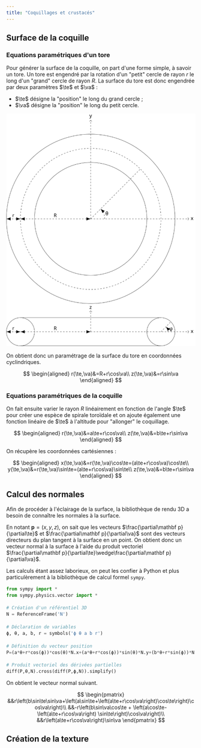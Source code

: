 ```yaml
---
title: "Coquillages et crustacés"
---
```



<div id="observablehq-3655884b">
  <div class="observablehq-widgets"></div>
  <div class="observablehq-renderer"></div>
</div>
<script type="module">
  import {Runtime, Inspector} from "https://cdn.jsdelivr.net/npm/@observablehq/runtime@4/dist/runtime.js";
  import define from "https://api.observablehq.com/@lgarcin/coquillages-et-crustaces.js?v=3";
  (new Runtime).module(define, name => {
    if (name === "widgets") return Inspector.into("#observablehq-3655884b .observablehq-widgets")();
    if (name === "renderer") return Inspector.into("#observablehq-3655884b .observablehq-renderer")();
  });
</script>

## Surface de la coquille

### Equations paramétriques d'un tore

Pour générer la surface de la coquille, on part d'une forme simple, à savoir un tore. Un tore est engendré par la rotation d'un "petit" cercle de rayon $r$ le long d'un "grand" cercle de rayon $R$. La surface du tore est donc engendrée par deux paramètres $\te$ et $\va$ :

* $\te$ désigne la "position" le long du grand cercle ;
* $\va$ désigne la "position" le long du petit cercle.

![Tore](/tikz/tore.svg)

On obtient donc un paramétrage de la surface du tore en coordonnées cyclindriques.

$$
\begin{aligned}
r(\te,\va)&=R+r\cos\va\\
z(\te,\va)&=r\sin\va
\end{aligned}
$$

### Equations paramétriques de la coquille

On fait ensuite varier le rayon $R$ linéairement en fonction de l'angle $\te$ pour créer une espèce de spirale toroïdale et on ajoute également une fonction linéaire de $\te$ à l'altitude pour "allonger" le coquillage.

$$
\begin{aligned}
r(\te,\va)&=a\te+r\cos\va\\
z(\te,\va)&=b\te+r\sin\va
\end{aligned}
$$

On récupère les coordonnées cartésiennes :

$$
\begin{aligned}
x(\te,\va)&=r(\te,\va)\cos\te=(a\te+r\cos\va)\cos\te\\
y(\te,\va)&=r(\te,\va)\sin\te=(a\te+r\cos\va)\sin\te\\
z(\te,\va)&=b\te+r\sin\va
\end{aligned}
$$

## Calcul des normales

Afin de procéder à l'éclairage de la surface, la bibliothèque de rendu 3D a besoin de connaître les normales à la surface.

En notant $\mathbf{p}=(x,y,z)$, on sait que les vecteurs $\frac{\partial\mathbf p}{\partial\te}$ et $\frac{\partial\mathbf p}{\partial\va}$ sont des vecteurs directeurs du plan tangent à la surface en un point. On obtient donc un vecteur normal à la surface à l'aide du produit vectoriel $\frac{\partial\mathbf p}{\partial\te}\wedge\frac{\partial\mathbf p}{\partial\va}$.

Les calculs étant assez laborieux, on peut les confier à Python et plus particulèrement à la bibliothèque de calcul formel `sympy`.

```python
from sympy import *
from sympy.physics.vector import *

# Création d'un référentiel 3D
N = ReferenceFrame('N')

# Déclaration de variables
ϕ, θ, a, b, r = symbols('ϕ θ a b r')

# Définition du vecteur position
P=(a*θ+r*cos(ϕ))*cos(θ)*N.x+(a*θ+r*cos(ϕ))*sin(θ)*N.y+(b*θ+r*sin(ϕ))*N.z

# Produit vectoriel des dérivées partielles
diff(P,θ,N).cross(diff(P,ϕ,N)).simplify()
```

On obtient le vecteur normal suivant.

$$
\begin{pmatrix}
&&r\left(b\sin\te\sin\va+\left(a\sin\te+\left(a\te+r\cos\va\right)\cos\te\right)\cos\va\right)\\
&&-r\left(b\sin\va\cos\te + \left(a\cos\te-\left(a\te+r\cos\va\right) \sin\te\right)\cos\va\right)\\
&&r\left(a\te+r\cos\va\right)\sin\va
\end{pmatrix}
$$

## Création de la texture
